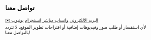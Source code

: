 <section id="contact">
      <h2>تواصل معنا</h2>
      <div class="contact-bar">
        <a class="contact-link" href="mailto:info@greenscape.com">✉️ البريد الإلكتروني</a>
        <a class="contact-link" href="https://wa.me/1234567890" target="_blank">واتساب مباشر</a>
        <a class="contact-link" href="https://www.instagram.com/al_muthman/" target="_blank">انستجرام</a>
        <a class="contact-link" href="https://www.youtube.com/@My_VisualMoments" target="_blank">يوتيوب</a>
      </div>
      <div class="note">لأي استفسار أو طلب صور وفيديوهات إضافية أو اقتراحات تطوير الموقع، لا تتردد بالتواصل معنا!</div>
    </section>
